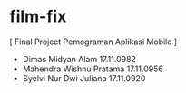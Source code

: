# film-fix


[ Final Project Pemograman Aplikasi Mobile ]




- Dimas Midyan Alam         17.11.0982
- Mahendra Wishnu Pratama   17.11.0956
- Syelvi Nur Dwi Juliana    17.11.0920
